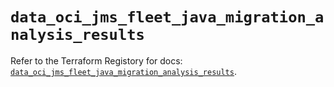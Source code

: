 # `data_oci_jms_fleet_java_migration_analysis_results`

Refer to the Terraform Registory for docs: [`data_oci_jms_fleet_java_migration_analysis_results`](https://registry.terraform.io/providers/oracle/oci/6.18.0/docs/data-sources/jms_fleet_java_migration_analysis_results).

